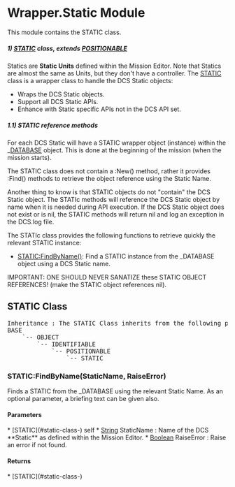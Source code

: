 # Wrapper.Static Module
This module contains the STATIC class.

##### 1) [STATIC](#static-class-) class, extends [POSITIONABLE](#positionable-class-)

Statics are **Static Units** defined within the Mission Editor.
Note that Statics are almost the same as Units, but they don't have a controller.
The [STATIC](#static-class-) class is a wrapper class to handle the DCS Static objects:

* Wraps the DCS Static objects.
* Support all DCS Static APIs.
* Enhance with Static specific APIs not in the DCS API set.

##### 1.1) STATIC reference methods

For each DCS Static will have a STATIC wrapper object (instance) within the _[DATABASE](#database-module-) object.
This is done at the beginning of the mission (when the mission starts).

The STATIC class does not contain a :New() method, rather it provides :Find() methods to retrieve the object reference
using the Static Name.

Another thing to know is that STATIC objects do not "contain" the DCS Static object.
The STATIc methods will reference the DCS Static object by name when it is needed during API execution.
If the DCS Static object does not exist or is nil, the STATIC methods will return nil and log an exception in the DCS.log file.

The STATIc class provides the following functions to retrieve quickly the relevant STATIC instance:

* [STATIC:FindByName()](#static-findbyname-staticname-raiseerror): Find a STATIC instance from the _DATABASE object using a DCS Static name.

IMPORTANT: ONE SHOULD NEVER SANATIZE these STATIC OBJECT REFERENCES! (make the STATIC object references nil).

## STATIC Class
<pre>
Inheritance : The STATIC Class inherits from the following parents :
BASE
	`-- OBJECT
		`-- IDENTIFIABLE
			`-- POSITIONABLE
				`-- STATIC
</pre>


### STATIC:FindByName(StaticName, RaiseError)
Finds a STATIC from the _DATABASE using the relevant Static Name.
As an optional parameter, a briefing text can be given also.

<h4> Parameters </h4>
* [STATIC](#static-class-)
self
* <u>String</u> StaticName : Name of the DCS **Static** as defined within the Mission Editor.
* <u>Boolean</u> RaiseError : Raise an error if not found.

<h4> Returns </h4>
* [STATIC](#static-class-)



